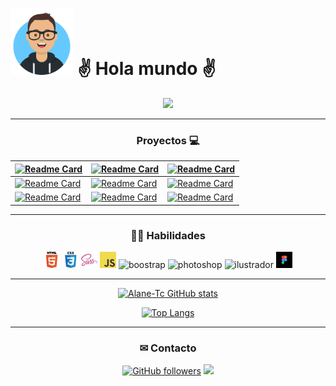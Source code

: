 # <img alt="Logo" width="100px" src="https://github.com/Alane-Tc/Alane-Tc/blob/main/src/img/avataaars.png?raw=true" /> ✌ Hola mundo ✌

<div align="center">
<img src="https://media.giphy.com/media/TIejJSkHLZh4s/giphy.gif">
</div>

------------

<h3 align="center">Proyectos 💻</h3>

<div align="center">

| [![Readme Card](https://github-readme-stats.vercel.app/api/pin/?username=Alane-Tc&repo=FormatoApa)](https://github.com/Alane-Tc/FormatoApa) |  [![Readme Card](https://github-readme-stats.vercel.app/api/pin/?username=Alane-Tc&repo=FormatoApaDesktop)](https://github.com/Alane-Tc/FormatoApaDesktop) |  [![Readme Card](https://github-readme-stats.vercel.app/api/pin/?username=Alane-Tc&repo=QueGeneracionEres)](https://github.com/Alane-Tc/QueGeneracionEres) |
| ------------ | ------------ | ------------ |
| [![Readme Card](https://github-readme-stats.vercel.app/api/pin/?username=Alane-Tc&repo=Animals-App)](https://github.com/Alane-Tc/Animals-App)  |  [![Readme Card](https://github-readme-stats.vercel.app/api/pin/?username=Alane-Tc&repo=Color-Generator)](https://github.com/Alane-Tc/Color-Generator) | [![Readme Card](https://github-readme-stats.vercel.app/api/pin/?username=Alane-Tc&repo=Solar-System-Planets)](https://github.com/Alane-Tc/Solar-System-Planets)|
| [![Readme Card](https://github-readme-stats.vercel.app/api/pin/?username=Alane-Tc&repo=Contactos_App)](https://github.com/Alane-Tc/Contactos_App)  | [![Readme Card](https://github-readme-stats.vercel.app/api/pin/?username=Alane-Tc&repo=Clikeame-Esta)](https://github.com/Alane-Tc/Clikeame-Esta)  | [![Readme Card](https://github-readme-stats.vercel.app/api/pin/?username=Alane-Tc&repo=Clikeame-EstaDesktop)](https://github.com/Alane-Tc/Clikeame-EstaDesktop)  |

 </div>


------------
 <h3 align="center"> 👨‍💻 Habilidades </h3>

<div align="center">

<img alt="HTML5" width="26px" src="https://raw.githubusercontent.com/github/explore/05d0f0dfceafd861bdf2b53559399dae7b2e2d8b/topics/html/html.png" /> <img alt="CSS3" width="26px" src="https://raw.githubusercontent.com/github/explore/05d0f0dfceafd861bdf2b53559399dae7b2e2d8b/topics/css/css.png" /> <img alt="Sass" width="26px" src="https://raw.githubusercontent.com/github/explore/05d0f0dfceafd861bdf2b53559399dae7b2e2d8b/topics/sass/sass.png" /> <img alt="JavaScript" width="26px" src="https://raw.githubusercontent.com/github/explore/80688e429a7d4ef2fca1e82350fe8e3517d3494d/topics/javascript/javascript.png" /> <img alt="boostrap" width="26px" src="https://upload.wikimedia.org/wikipedia/commons/thumb/b/b2/Bootstrap_logo.svg/1024px-Bootstrap_logo.svg.png" /> <img alt="photoshop" width="26px" src="https://upload.wikimedia.org/wikipedia/commons/thumb/e/ec/Adobe_Photoshop_CS4_icon.svg/781px-Adobe_Photoshop_CS4_icon.svg.png" /> <img alt="ilustrador" width="26px" src="https://upload.wikimedia.org/wikipedia/commons/thumb/6/66/Illustrator_CC_icon.png/492px-Illustrator_CC_icon.png" /> <img alt="figma" width="26px" src="https://raw.githubusercontent.com/github/explore/05d0f0dfceafd861bdf2b53559399dae7b2e2d8b/topics/figma/figma.png" />

</div>

<hr>

<div align="center">

[![Alane-Tc GitHub stats](https://github-readme-stats.vercel.app/api?username=Alane-Tc)](https://github.com/Alane-Tc) 


[![Top Langs](https://github-readme-stats.vercel.app/api/top-langs/?username=Alane-Tc&langs_count=8)](https://github.com/Alane-Tc) </div>

---
<h3 align="center"> ✉ Contacto </h3>

<div align="center">

[![GitHub followers](https://img.shields.io/github/followers/Alane-Tc?color=%23ef476f&label=Alane-Tc&logo=Github&style=for-the-badge)](https://github.com/Alane-Tc) [![](https://img.shields.io/badge/Alane--Tc-Gitlab-%23ef476f?style=for-the-badge)](https://gitlab.com/Alane_tc) </div>
